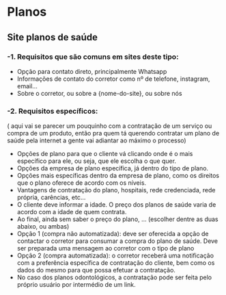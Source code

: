 # Planos

## Site planos de saúde

### -1. Requisitos que são comuns em sites deste tipo:

  - Opção para contato direto, principalmente Whatsapp
  - Informações de contato do corretor como nº de telefone, instagram, email…
  - Sobre o corretor, ou sobre a {nome-do-site}, ou sobre nós

### -2. Requisitos específicos:

  ( aqui vai se parecer um pouquinho com a contratação de um serviço ou compra de um produto, então pra quem tá querendo contratar um plano de saúde pela internet a gente vai adiantar ao máximo o processo)
  - Opções de plano para que o cliente vá clicando onde é o mais específico para ele, ou seja, que ele escolha o que quer.
  - Opções da empresa de plano específica, já dentro do tipo de plano.
  - Opções mais específicas dentro da empresa de plano, como os direitos que o plano oferece de acordo com os níveis.
  - Vantagens de contratação do plano, hospitais, rede credenciada, rede própria, carências, etc…
  - O cliente deve informar a idade. O preço dos planos de saúde varia de acordo com a idade de quem contrata.
  - Ao final, ainda sem saber o preço do plano, … 
  (escolher dentre as duas abaixo, ou ambas)
  - Opção 1 (compra não automatizada): deve ser oferecida a opção de contactar o corretor para consumar a compra do plano de saúde. Deve ser preparada uma mensagem ao corretor com o tipo de plano 
  - Opção 2 (compra automatizada): o corretor receberá uma notificação com a preferência específica de contratação do cliente, bem como os dados do mesmo para que possa efetuar a contratação.
  - No caso dos planos odontológicos, a contratação pode ser feita pelo próprio usuário por intermédio de um link.
